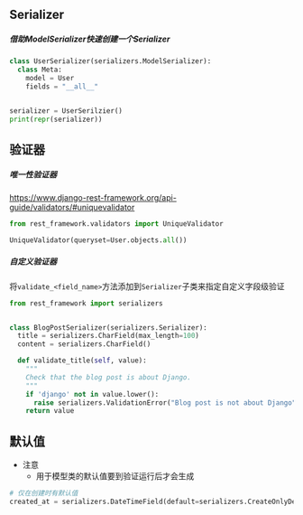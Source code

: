 ## Serializer

##### 借助ModelSerializer快速创建一个Serializer

```python
class UserSerializer(serializers.ModelSerializer):
  class Meta:
    model = User
    fields = "__all__"


serializer = UserSerilzier()
print(repr(serializer))
```

## 验证器

##### 唯一性验证器

https://www.django-rest-framework.org/api-guide/validators/#uniquevalidator

```python
from rest_framework.validators import UniqueValidator

UniqueValidator(queryset=User.objects.all())
```

##### 自定义验证器

将`validate_<field_name>`方法添加到`Serializer`子类来指定自定义字段级验证

```python
from rest_framework import serializers


class BlogPostSerializer(serializers.Serializer):
  title = serializers.CharField(max_length=100)
  content = serializers.CharField()

  def validate_title(self, value):
    """
    Check that the blog post is about Django.
    """
    if 'django' not in value.lower():
      raise serializers.ValidationError("Blog post is not about Django")
    return value
```

## 默认值

- 注意
    - 用于模型类的默认值要到验证运行后才会生成

```python
# 仅在创建时有默认值
created_at = serializers.DateTimeField(default=serializers.CreateOnlyDefault(timezone.now))
```

